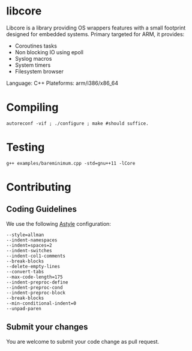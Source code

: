 libcore
=======
Libcore is a library providing OS wrappers features with a small footprint designed for embedded systems.
Primary targeted for ARM, it provides:

* Coroutines tasks
* Non blocking IO using epoll
* Syslog macros
* System timers
* Filesystem browser

Language: C++
Plateforms: arm/i386/x86_64

Compiling
=========
    autoreconf -vif ; ./configure ; make #should suffice.

Testing
=======
    g++ examples/bareminimum.cpp -std=gnu++11 -lCore


Contributing
============


Coding Guidelines
-----------------

We use the following [Astyle](http://astyle.sourceforge.net/) configuration:

    --style=allman
    --indent-namespaces
    --indent=spaces=2
    --indent-switches
    --indent-col1-comments
    --break-blocks
    --delete-empty-lines
    --convert-tabs
    --max-code-length=175
    --indent-preproc-define
    --indent-preproc-cond
    --indent-preproc-block
    --break-blocks
    --min-conditional-indent=0
    --unpad-paren

Submit your changes
-------------------

You are welcome to submit your code change as pull request.
